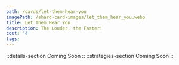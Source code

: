 ```yaml
---
path: /cards/let-them-hear-you
imagePath: /shard-card-images/let_them_hear_you.webp
title: Let Them Hear You
description: The Louder, the Faster!
cost: '4'
tags:
---
```

::details-section
Coming Soon
::
::strategies-section
Coming Soon
::